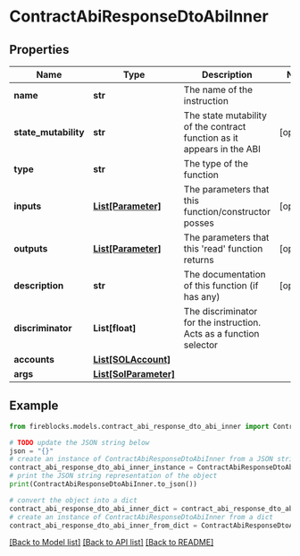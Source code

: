 # ContractAbiResponseDtoAbiInner


## Properties

Name | Type | Description | Notes
------------ | ------------- | ------------- | -------------
**name** | **str** | The name of the instruction | 
**state_mutability** | **str** | The state mutability of the contract function as it appears in the ABI | [optional] 
**type** | **str** | The type of the function | 
**inputs** | [**List[Parameter]**](Parameter.md) | The parameters that this function/constructor posses | [optional] 
**outputs** | [**List[Parameter]**](Parameter.md) | The parameters that this &#39;read&#39; function returns | [optional] 
**description** | **str** | The documentation of this function (if has any) | [optional] 
**discriminator** | **List[float]** | The discriminator for the instruction. Acts as a function selector | 
**accounts** | [**List[SOLAccount]**](SOLAccount.md) |  | 
**args** | [**List[SolParameter]**](SolParameter.md) |  | 

## Example

```python
from fireblocks.models.contract_abi_response_dto_abi_inner import ContractAbiResponseDtoAbiInner

# TODO update the JSON string below
json = "{}"
# create an instance of ContractAbiResponseDtoAbiInner from a JSON string
contract_abi_response_dto_abi_inner_instance = ContractAbiResponseDtoAbiInner.from_json(json)
# print the JSON string representation of the object
print(ContractAbiResponseDtoAbiInner.to_json())

# convert the object into a dict
contract_abi_response_dto_abi_inner_dict = contract_abi_response_dto_abi_inner_instance.to_dict()
# create an instance of ContractAbiResponseDtoAbiInner from a dict
contract_abi_response_dto_abi_inner_from_dict = ContractAbiResponseDtoAbiInner.from_dict(contract_abi_response_dto_abi_inner_dict)
```
[[Back to Model list]](../README.md#documentation-for-models) [[Back to API list]](../README.md#documentation-for-api-endpoints) [[Back to README]](../README.md)


